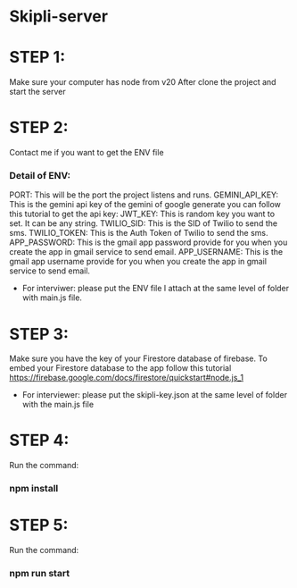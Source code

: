 # Skipli-server
# STEP 1:
Make sure your computer has node from v20 After clone the project and start the server
# STEP 2:
Contact me if you want to get the ENV file
### Detail of ENV:
PORT: This will be the port the project listens and runs.
GEMINI_API_KEY: This is the gemini api key of the gemini of google generate you can follow this tutorial to get the api key: 
JWT_KEY: This is random key you want to set. It can be any string.
TWILIO_SID: This is the SID of Twilio to send the sms.
TWILIO_TOKEN: This is the Auth Token of Twilio to send the sms.
APP_PASSWORD: This is the gmail app password provide for you when you create the app in gmail service to send email.
APP_USERNAME: This is the gmail app username provide for you when you create the app in gmail service to send email.
 - For interviwer: please put the ENV file I attach at the same level of folder with main.js file.
# STEP 3:
Make sure you have the key of your Firestore database of firebase.
To embed your Firestore database to the app follow this tutorial https://firebase.google.com/docs/firestore/quickstart#node.js_1
 - For interviewer: please put the skipli-key.json at the same level of folder with the main.js file
# STEP 4:
Run the command:
### npm install
# STEP 5:
Run the command:
### npm run start
